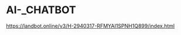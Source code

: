 # AI-_CHATBOT
https://landbot.online/v3/H-2940317-RFMYAI1SPNH1Q899/index.html
<script>
window.addEventListener('mouseover', initLandbot, { once: true });
window.addEventListener('touchstart', initLandbot, { once: true });
var myLandbot;
function initLandbot() {
  if (!myLandbot) {
    var s = document.createElement('script');
    s.type = "module"
    s.async = true;
    s.addEventListener('load', function() {
      var myLandbot = new Landbot.Livechat({
        configUrl: 'https://storage.googleapis.com/landbot.online/v3/H-2940317-RFMYAI1SPNH1Q899/index.json',
      });
    });
    s.src = 'https://cdn.landbot.io/landbot-3/landbot-3.0.0.mjs';
    var x = document.getElementsByTagName('script')[0];
    x.parentNode.insertBefore(s, x);
  }
}
</script>
